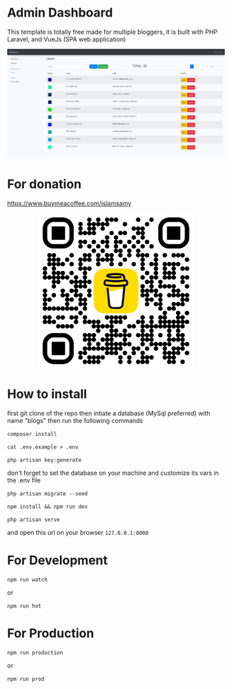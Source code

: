 # Admin Dashboard
This template is totally free made for multiple bloggers, it is built with PHP Laravel, and VueJs (SPA web application)
<p align="center">
  <img src="https://github.com/islamsamy214/admin-laravel-vue-bootstrap/blob/master/public/admin-screenshot.png?raw=true" alt="alt text">
</p>

# For donation
https://www.buymeacoffee.com/islamsamy
<p align="center">
  <img src="https://github.com/islamsamy214/admin-laravel-vue-bootstrap/blob/master/public/bmc_qr.png?raw=true" width="360" alt="alt text">
</p>

# How to install
first git clone of the repo then intiate a database (MySql preferred) with name "blogs" then run the following commands
```
composer install
```
```
cat .env.example > .env
```
```
php artisan key:generate
```
don't forget to set the database on your machine and customize its vars in the .env file
```
php artisan migrate --seed
```
```
npm install && npm run dev
```
```
php artisan serve
```
and open this url on your browser `127.0.0.1:8000`

# For Development
```
npm run watch
```
or 
```
npm run hot
```
# For Production
```
npm run production
```
or 
```
npm run prod
```